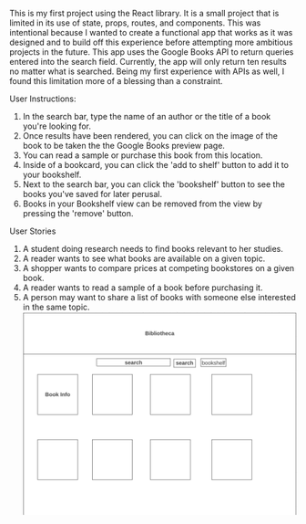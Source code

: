 This is my first project using the React library. It is a small project that is limited in its use of state, props, routes, and components. This was intentional because I wanted to create a functional app that works as it was designed and to build off this experience before attempting more ambitious projects in the future. This app uses the Google Books API to return queries entered into the search field. Currently, the app will only return ten results no matter what is searched. Being my first experience with APIs as well, I found this limitation more of a blessing than a constraint. 


User Instructions:
1) In the search bar, type the name of an author or the title of a book you're looking for.
2) Once results have been rendered, you can click on the image of the book to be taken the the Google Books preview page.
3) You can read a sample or purchase this book from this location.
4) Inside of a bookcard, you can click the 'add to shelf' button to add it to your bookshelf.
5) Next to the search bar, you can click the 'bookshelf' button to see the books you've saved for later perusal.
6) Books in your Bookshelf view can be removed from the view by pressing the 'remove' button.


User Stories

1) A student doing research needs to find books relevant to her studies.
2) A reader wants to see what books are available on a given topic.
3) A shopper wants to compare prices at competing bookstores on a given book.
4) A reader wants to read a sample of a book before purchasing it.
5) A person may want to share a list of books with someone else interested in the same topic. 
![wireframe](src/images/wireframe.png?raw=true "WireFrame")